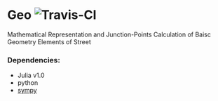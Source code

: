 # Geo ![Travis-CI](https://travis-ci.org/mexsser/Geo.jl.svg?branch=master)
Mathematical Representation and Junction-Points Calculation of Baisc Geometry Elements of Street

### Dependencies:
- Julia v1.0
- python
- [sympy](https://github.com/sympy/sympy)

